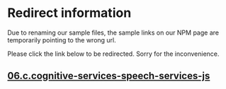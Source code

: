 # Redirect information

Due to renaming our sample files, the sample links on our NPM page are temporarily pointing to the wrong url. 

Please click the link below to be redirected. Sorry for the inconvenience.

## [06.c.cognitive-services-speech-services-js](./../06.c.cognitive-services-speech-services-js/README.md)